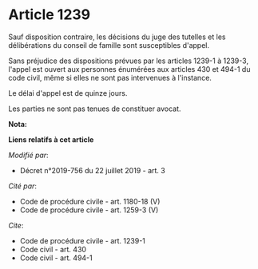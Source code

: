 # Article 1239

Sauf disposition contraire, les décisions du juge des tutelles et les délibérations du conseil de famille sont susceptibles
d'appel. 

Sans préjudice des dispositions prévues par les articles 1239-1 à 1239-3, l'appel est ouvert aux personnes énumérées aux
articles 430 et 494-1 du code civil, même si elles ne sont pas intervenues à l'instance. 

Le délai d'appel est de quinze jours. 

Les parties ne sont pas tenues de constituer avocat.

**Nota:**



**Liens relatifs à cet article**

_Modifié par_:

  - Décret n°2019-756 du 22 juillet 2019 - art. 3

_Cité par_:

  - Code de procédure civile - art. 1180-18 (V)
  - Code de procédure civile - art. 1259-3 (V)

_Cite_:

  - Code de procédure civile - art. 1239-1
  - Code civil - art. 430
  - Code civil - art. 494-1
